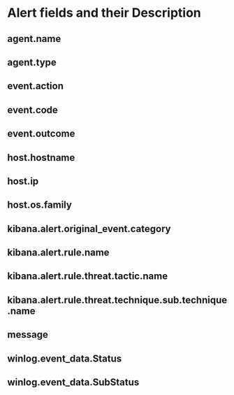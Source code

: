 
# Alert fields and their Description

## agent.name

## agent.type

## event.action

## event.code

## event.outcome

## host.hostname

## host.ip

## host.os.family

## kibana.alert.original_event.category

## kibana.alert.rule.name

## kibana.alert.rule.threat.tactic.name

## kibana.alert.rule.threat.technique.sub.technique.name

## message

## winlog.event_data.Status

## winlog.event_data.SubStatus